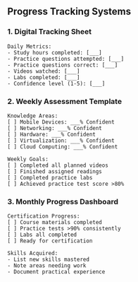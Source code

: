 ## Progress Tracking Systems

### 1. Digital Tracking Sheet
```
Daily Metrics:
- Study hours completed: [___]
- Practice questions attempted: [___]
- Practice questions correct: [___]
- Videos watched: [___]
- Labs completed: [___]
- Confidence level (1-5): [___]
```

### 2. Weekly Assessment Template
```
Knowledge Areas:
[ ] Mobile Devices: ___% Confident
[ ] Networking: ___% Confident
[ ] Hardware: ___% Confident
[ ] Virtualization: ___% Confident
[ ] Cloud Computing: ___% Confident

Weekly Goals:
[ ] Completed all planned videos
[ ] Finished assigned readings
[ ] Completed practice labs
[ ] Achieved practice test score >80%
```

### 3. Monthly Progress Dashboard
```
Certification Progress:
[ ] Course materials completed
[ ] Practice tests >90% consistently
[ ] Labs all completed
[ ] Ready for certification

Skills Acquired:
- List new skills mastered
- Note areas needing work
- Document practical experience
```

